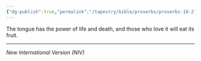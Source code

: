 ```yaml
---
{"dg-publish":true,"permalink":"/tapestry/bible/proverbs/proverbs-18-21/","title":"Proverbs 18:21","tags":["bible-verse","bible-verse"],"dgHomeLink":true,"dgShowLocalGraph":true,"dgEnableSearch":true}
---
```



The tongue has the power of life and death, and those who love it will eat its fruit.

---
*New International Version (NIV)*
